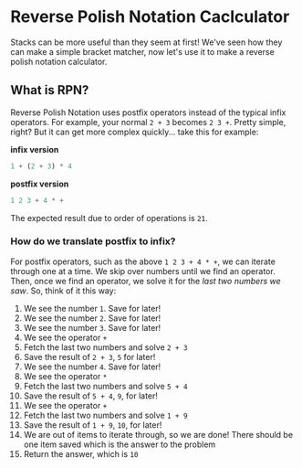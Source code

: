 # Reverse Polish Notation Caclculator

Stacks can be more useful than they seem at first! We've seen how they can make a simple bracket matcher, now let's use it to make a reverse polish notation calculator.

## What is RPN?

Reverse Polish Notation uses postfix operators instead of the typical infix operators. For example, your normal `2 + 3` becomes `2 3 +`. Pretty simple, right? But it can get more complex quickly... take this for example:

**infix version**
```py
1 + (2 + 3) * 4
```

**postfix version**
```py
1 2 3 + 4 * +
```

The expected result due to order of operations is `21`.

### How do we translate postfix to infix?

For postfix operators, such as the above `1 2 3 + 4 * +`, we can iterate through one at a time. We skip over numbers until we find an operator. Then, once we find an operator, we solve it for the *last two numbers we saw*. So, think of it this way:

1. We see the number `1`. Save for later!
1. We see the number `2`. Save for later!
1. We see the number `3`. Save for later!
1. We see the operator `+`
1. Fetch the last two numbers and solve `2 + 3`
1. Save the result of `2 + 3`, `5` for later!
1. We see the number `4`. Save for later!
1. We see the operator `*`
1. Fetch the last two numbers and solve `5 + 4`
1. Save the result of `5 + 4`, `9`, for later!
1. We see the operator `+`
1. Fetch the last two numbers and solve `1 + 9`
1. Save the result of `1 + 9`, `10`, for later!
1. We are out of items to iterate through, so we are done! There should be one item saved which is the answer to the problem
1. Return the answer, which is `10`
